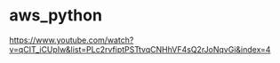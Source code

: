 # aws_python

https://www.youtube.com/watch?v=qCIT_iCUpIw&list=PLc2rvfiptPSTtvqCNHhVF4sQ2rJoNqvGi&index=4
